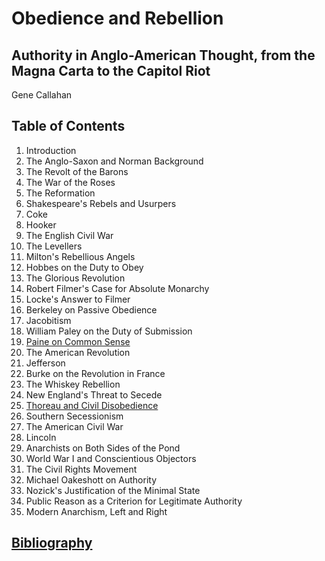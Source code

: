# Obedience and Rebellion
## Authority in Anglo-American Thought, from the Magna Carta to the Capitol Riot

Gene Callahan

## Table of Contents

1. Introduction
1. The Anglo-Saxon and Norman Background
1. The Revolt of the Barons
1. The War of the Roses
1. The Reformation
1. Shakespeare's Rebels and Usurpers
1. Coke
1. Hooker
1. The English Civil War
1. The Levellers
1. Milton's Rebellious Angels
1. Hobbes on the Duty to Obey
1. The Glorious Revolution
1. Robert Filmer's Case for Absolute Monarchy
1. Locke's Answer to Filmer
1. Berkeley on Passive Obedience
1. Jacobitism
1. William Paley on the Duty of Submission
1. [Paine on Common Sense](chaps/paine.md)
1. The American Revolution
1. Jefferson
1. Burke on the Revolution in France
1. The Whiskey Rebellion
1. New England's Threat to Secede
1. [Thoreau and Civil Disobedience](chaps/thoreau.md)
1. Southern Secessionism
1. The American Civil War
1. Lincoln
1. Anarchists on Both Sides of the Pond
1. World War I and Conscientious Objectors
1. The Civil Rights Movement
1. Michael Oakeshott on Authority
1. Nozick's Justification of the Minimal State
1. Public Reason as a Criterion for Legitimate Authority
1. Modern Anarchism, Left and Right

## [Bibliography](chaps/biblio.md)
